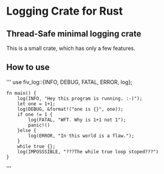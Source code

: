 # Logging Crate for Rust

## Thread-Safe minimal logging crate
This is a small crate, which has only a few features.

## How to use
'''
    use fiv_log::{INFO, DEBUG, FATAL, ERROR, log};

    fn main() {
        log(INFO, "Hey this program is running. :-)");
        let one = 1+1;
        log(DEBUG, &format!("one is {}", one));
        if one != 1 {
            log(FATAL, "WFT. Why is 1+1 not 1");
            panic!()
        }else {
            log(ERROR, "In this world is a flaw.");
        }
        while true {};
        log(IMPOSSSIBLE, "???The while true loop stoped???")
    }
'''
